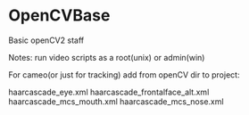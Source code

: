 # OpenCVBase

Basic openCV2 staff

Notes: run video scripts as a root(unix) or admin(win)

For cameo(or just for tracking) add from openCV dir to project:

haarcascade_eye.xml
haarcascade_frontalface_alt.xml
haarcascade_mcs_mouth.xml
haarcascade_mcs_nose.xml
